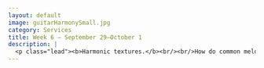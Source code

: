 ```yaml
---
layout: default
image: guitarHarmonySmall.jpg
category: Services
title: Week 6 – September 29–October 1
description: |
  <p class="lead"><b>Harmonic textures.</b><br/><br/>How do common melodic structures relate to the underlying harmony? How do we reflect that harmony in different musical styles?<br/><br/><a href="/week6/">Read more...</a></p>
---
```

